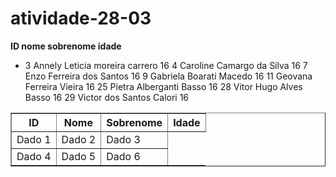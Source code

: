 # atividade-28-03

<b>ID 	nome 	sobrenome 	idade</b>	
<ul>
<li>
  3 	Annely Leticia 	moreira carrero 	16
  4 	Caroline Camargo 	da Silva 	16
  7 	Enzo 	Ferreira dos Santos 	16
  9 	Gabriela 	Boarati Macedo 	16
  11 	Geovana Ferreira 	Vieira 	16
  25 	Pietra Alberganti 	Basso 	16
  28 	Vitor Hugo Alves 	Basso 	16
  29 	Victor dos Santos 	Calori 	16

</ul>

<table border="1">
        <tr>
            <th>ID</th>
            <th>Nome</th>
            <th>Sobrenome</th>
            <th>Idade</th>
        </tr>
        <tr>
            <td>Dado 1</td>
            <td>Dado 2</td>
            <td>Dado 3</td>
        </tr>
        <tr>
            <td>Dado 4</td>
            <td>Dado 5</td>
            <td>Dado 6</td>
        </tr>
    </table>
